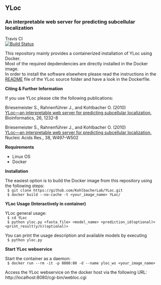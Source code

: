 ## YLoc
### An interpretable web server for predicting subcellular localization

Travis CI  
[![Build Status](https://travis-ci.org/KohlbacherLab/YLoc.svg?branch=master)](https://travis-ci.org/KohlbacherLab/YLoc)  

This repository mainly provides a containerized installation of YLoc using Docker.  
Most of the required depdendencies are directly installed in the Docker image.  
In order to install the software elsewhere please read the instructions in the  
[README](YLoc/README.txt) file of the YLoc source folder and have a look in the Dockerfile.  


**Citing & Further Information**  

If you use YLoc please cite the following publications:

Briesemeister S., Rahnenführer J., and Kohlbacher O. (2010)  
[YLoc—an interpretable web server for predicting subcellular localization.](https://doi.org/10.1093/bioinformatics/btq115)  
Bioinformatics, 26, 1232-8

Briesemeister S., Rahnenführer J., and Kohlbacher O. (2010)  
[YLoc—an interpretable web server for predicting subcellular localization.](https://dx.doi.org/10.1093%2Fnar%2Fgkq477)  
Nucleic Acids Res., 38, W497–W502  
  
  
**Requirements**  

- Linux OS
- Docker


**Installation**

The easiest option is to build the Docker image from this repository using the following steps:  
` $ git clone https://github.com/KohlbacherLab/YLoc.git`  
` $ docker build --no-cache -t <your_image_name> YLoc/`  

**YLoc Usage (Interactively in container)**  

YLoc general usage:  
` $ cd YLoc`  
` $ python yloc.py <fasta_file> <model_name> <prediction_id(optional)> <print_result(y/n)(optional)>`  

You can print the usage description and available models by executing  
` $ python yloc.py`  

**Start YLoc webservice**  

Start the container as a daemon:   
` $ docker run --rm -it -p 8080:80 -d --name yloc_ws <your_image_name>`  

Access the YLoc webservice on the docker host via the following URL:  
http://localhost:8080/cgi-bin/webloc.cgi


